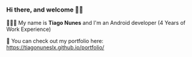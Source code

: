 ### Hi there, and welcome 👋✨

👨🏻‍💻 My name is <strong>Tiago Nunes</strong> and I'm an Android developer (4 Years of Work Experience)

📙 You can check out my portfolio here: https://tiagonuneslx.github.io/portfolio/

<!--
**tiagonuneslx/tiagonuneslx** is a ✨ _special_ ✨ repository because its `README.md` (this file) appears on your GitHub profile.

Here are some ideas to get you started:

- 🔭 I’m currently working on ...
- 🌱 I’m currently learning ...
- 👯 I’m looking to collaborate on ...
- 🤔 I’m looking for help with ...
- 💬 Ask me about ...
- 📫 How to reach me: ...
- 😄 Pronouns: ...
- ⚡ Fun fact: ...
-->
